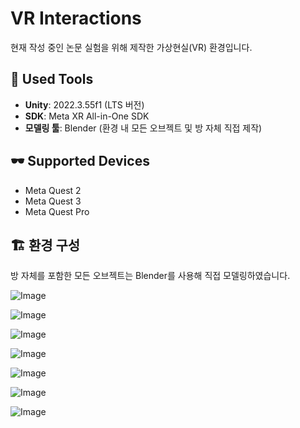 # VR Interactions

현재 작성 중인 논문 실험을 위해 제작한 가상현실(VR) 환경입니다.

## 🔧 Used Tools

- **Unity**: 2022.3.55f1 (LTS 버전)
- **SDK**: Meta XR All-in-One SDK
- **모델링 툴**: Blender (환경 내 모든 오브젝트 및 방 자체 직접 제작)

## 🕶️ Supported Devices

- Meta Quest 2  
- Meta Quest 3  
- Meta Quest Pro

## 🏗️ 환경 구성

방 자체를 포함한 모든 오브젝트는 Blender를 사용해 직접 모델링하였습니다.  

![Image](https://github.com/user-attachments/assets/3ab51f63-00f5-43a6-97bf-55019ffae482)

![Image](https://github.com/user-attachments/assets/1774cf80-6fd2-40bf-96d4-1b2a7a9c6ec6)

![Image](https://github.com/user-attachments/assets/f1b5f4dc-271d-4c71-bbfb-4edd1e487e5f)

![Image](https://github.com/user-attachments/assets/e572fb9c-fb5d-444e-bdb1-a86b71dc1080)

![Image](https://github.com/user-attachments/assets/01f07cae-3e11-447f-8638-081262112516)

![Image](https://github.com/user-attachments/assets/3ddee09a-72c9-4a14-8ee1-3257e135249e)

![Image](https://github.com/user-attachments/assets/b768c957-6cb3-4125-abbf-0b7bd0ef3e0f)


